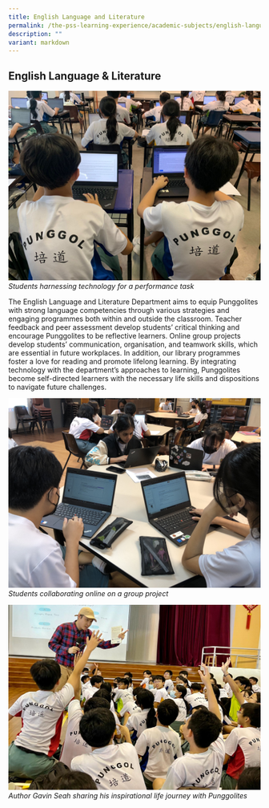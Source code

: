 ```yaml
---
title: English Language and Literature
permalink: /the-pss-learning-experience/academic-subjects/english-language-n-literature/
description: ""
variant: markdown
---
```

## English Language &amp; Literature

![Students harnessing technology for a performance task](/images/03_Students_harnessing_technology_for_a_performance_task.jpg)
*Students harnessing technology for a performance task*

 The English Language and Literature Department aims to equip Punggolites with strong language competencies through various strategies and engaging programmes both within and outside the classroom. Teacher feedback and peer assessment develop students’ critical thinking and encourage Punggolites to be reflective learners. Online group projects develop students’ communication, organisation, and teamwork skills, which are essential in future workplaces. In addition, our library programmes foster a love for reading and promote lifelong learning. By integrating technology with the department’s approaches to learning, Punggolites become self-directed learners with the necessary life skills and dispositions to navigate future challenges.

![Students collaborating online on a group project.](/images/01_Students_collaborating_online_on_a_group_project.jpg)
*Students collaborating online on a group project*

![Author Gavin Seah sharing his inspirational life journey with Punggolites.](/images/Academic%20Subjects/English%20Language%20&%20Literature/08_Author_Gavin_Seah_sharing_his_inspirational_life_journey_with_Punggolites.jpg)
_Author Gavin Seah sharing his inspirational life journey with Punggolites_